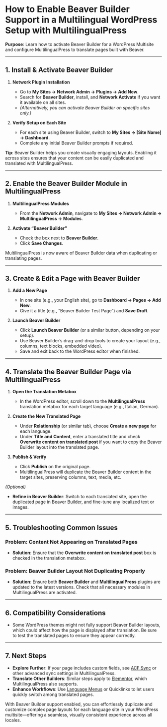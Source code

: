 # How to Enable Beaver Builder Support in a Multilingual WordPress Setup with MultilingualPress

**Purpose**: Learn how to activate Beaver Builder for a WordPress Multisite and configure MultilingualPress to translate pages built with Beaver.

---

## 1. Install & Activate Beaver Builder

1. **Network Plugin Installation**
    - Go to **My Sites → Network Admin → Plugins → Add New**.
    - Search for **Beaver Builder**, install, and **Network Activate** if you want it available on all sites.
    - _(Alternatively, you can activate Beaver Builder on specific sites only.)_

2. **Verify Setup on Each Site**
    - For each site using Beaver Builder, switch to **My Sites → [Site Name] → Dashboard**.
    - Complete any initial Beaver Builder prompts if required.

**Tip**: Beaver Builder helps you create visually engaging layouts. Enabling it across sites ensures that your content can be easily duplicated and translated with MultilingualPress.

---

## 2. Enable the Beaver Builder Module in MultilingualPress

1. **MultilingualPress Modules**
    - From the **Network Admin**, navigate to **My Sites → Network Admin → MultilingualPress → Modules**.

2. **Activate “Beaver Builder”**
    - Check the box next to **Beaver Builder**.
    - Click **Save Changes**.

MultilingualPress is now aware of Beaver Builder data when duplicating or translating pages.

---

## 3. Create & Edit a Page with Beaver Builder

1. **Add a New Page**
    - In one site (e.g., your English site), go to **Dashboard → Pages → Add New**.
    - Give it a title (e.g., “Beaver Builder Test Page”) and **Save Draft**.

2. **Launch Beaver Builder**
    - Click **Launch Beaver Builder** (or a similar button, depending on your setup).
    - Use Beaver Builder’s drag-and-drop tools to create your layout (e.g., columns, text blocks, embedded video).
    - Save and exit back to the WordPress editor when finished.

---

## 4. Translate the Beaver Builder Page via MultilingualPress

1. **Open the Translation Metabox**
    - In the WordPress editor, scroll down to the **MultilingualPress** translation metabox for each target language (e.g., Italian, German).

2. **Create the New Translated Page**
    - Under **Relationship** (or similar tab), choose **Create a new page** for each language.
    - Under **Title and Content**, enter a translated title and check **Overwrite content on translated post** if you want to copy the Beaver Builder layout into the translated page.

3. **Publish & Verify**
    - Click **Publish** on the original page.
    - MultilingualPress will duplicate the Beaver Builder content in the target sites, preserving columns, text, media, etc.

_(Optional)_

- **Refine in Beaver Builder**: Switch to each translated site, open the duplicated page in Beaver Builder, and fine-tune any localized text or images.

---

## 5. Troubleshooting Common Issues

### **Problem: Content Not Appearing on Translated Pages**
- **Solution**: Ensure that the **Overwrite content on translated post** box is checked in the translation metabox.

### **Problem: Beaver Builder Layout Not Duplicating Properly**
- **Solution**: Ensure both **Beaver Builder** and **MultilingualPress** plugins are updated to the latest versions. Check that all necessary modules in MultilingualPress are activated.

---

## 6. Compatibility Considerations

- Some WordPress themes might not fully support Beaver Builder layouts, which could affect how the page is displayed after translation. Be sure to test the translated pages to ensure they appear correctly.

---

## 7. Next Steps

- **Explore Further**: If your page includes custom fields, see [ACF Sync](https://chatgpt.com/g/g-p-677ffd6da894819197dd7cf3a90d93fa-mlp-docs/c/6780001b-80d8-8011-8739-903a6ccdb99d#) or other advanced sync settings in MultilingualPress.
- **Translate Other Builders**: Similar steps apply to [Elementor](https://chatgpt.com/g/g-p-677ffd6da894819197dd7cf3a90d93fa-mlp-docs/c/6780001b-80d8-8011-8739-903a6ccdb99d#), which MultilingualPress also supports.
- **Enhance Workflows**: Use [Language Menus](https://chatgpt.com/g/g-p-677ffd6da894819197dd7cf3a90d93fa-mlp-docs/c/6780001b-80d8-8011-8739-903a6ccdb99d#) or Quicklinks to let users quickly switch among translated pages.

With Beaver Builder support enabled, you can effortlessly duplicate and customize complex page layouts for each language site in your WordPress multisite—offering a seamless, visually consistent experience across all locales.
